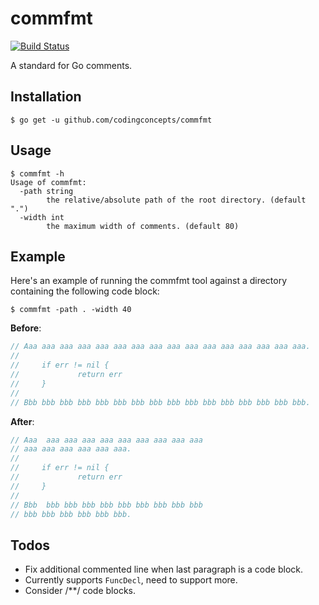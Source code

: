 # commfmt

[![Build Status](https://travis-ci.org/codingconcepts/commfmt.svg?branch=master)](https://travis-ci.org/codingconcepts/commfmt)

A standard for Go comments.

## Installation

```
$ go get -u github.com/codingconcepts/commfmt
```

## Usage

```
$ commfmt -h
Usage of commfmt:
  -path string
        the relative/absolute path of the root directory. (default ".")
  -width int
        the maximum width of comments. (default 80)
```

## Example

Here's an example of running the commfmt tool against a directory containing the following code block:

```
$ commfmt -path . -width 40
```

**Before**:

``` go
// Aaa aaa aaa aaa aaa aaa aaa aaa aaa aaa aaa aaa aaa aaa aaa aaa.
//
//     if err != nil {
//             return err
//     }
//
// Bbb bbb bbb bbb bbb bbb bbb bbb bbb bbb bbb bbb bbb bbb bbb bbb.
```

**After**:

``` go
// Aaa  aaa aaa aaa aaa aaa aaa aaa aaa aaa
// aaa aaa aaa aaa aaa aaa.
// 
//     if err != nil {
//             return err
//     }
// 
// Bbb  bbb bbb bbb bbb bbb bbb bbb bbb bbb
// bbb bbb bbb bbb bbb bbb.
```

## Todos

* Fix additional commented line when last paragraph is a code block.
* Currently supports `FuncDecl`, need to support more.
* Consider /**/ code blocks.